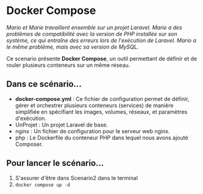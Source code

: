 # Docker Compose

*Mario et Marie travaillent ensemble sur un projet Laravel. Marie a des problèmes de compatibilité avec la version de PHP installée sur son système, ce qui entraîne des erreurs lors de l'exécution de Laravel. Mario a le même problème, mais avec sa version de MySQL.*

Ce scenario présente **Docker Compose**, un outil permettant de définir et de rouler plusieurs conteneurs sur un même réseau.

## Dans ce scénario...
- **docker-compose.yml** : Ce fichier de configuration permet de définir, gérer et orchestrer plusieurs conteneurs (services) de manière simplifiée en spécifiant les images, volumes, réseaux, et paramètres d'exécution.
- UnProjet : Un projet Laravel de base.
- nginx : Un fichier de configuration pour le serveur web nginx.
- php : Le Dockerfile du conteneur PHP dans lequel nous avons ajouté Composer.

## Pour lancer le scénario...
1. S'assurer d'être dans Scenario2 dans le terminal
3. `docker compose up -d`